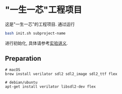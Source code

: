 # "一生一芯"工程项目

这是"一生一芯"的工程项目. 通过运行
```bash
bash init.sh subproject-name
```
进行初始化, 具体请参考[实验讲义][lecture note].

[lecture note]: https://ysyx.oscc.cc/docs/

## Preparation

```shell
# macOS
brew install verilator sdl2 sdl2_image sdl2_ttf flex

# debian/ubuntu
apt-get install verilator libsdl2-dev flex
```
